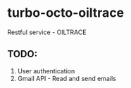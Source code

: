 # turbo-octo-oiltrace
Restful service - OILTRACE

## TODO: 
1. User authentication
2. Gmail API - Read and send emails
